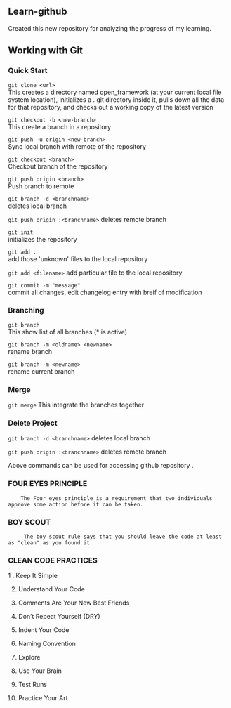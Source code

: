 ## Learn-github

Created this new repository for analyzing the progress  of my learning.


## Working with Git

### Quick Start

``` git clone <url> ```					
     This creates a directory named open_framework (at your current local file system location), initializes a . git directory inside it, pulls down all the data for that repository, and checks out a working copy of the latest version
  
```git checkout -b <new-branch>``` 		
     This create a branch in a repository
  
```git push -u origin <new-branch>``` 	
     Sync local branch with remote of the repository
  
```git checkout <branch>``` 				
    Checkout branch of the repository
  
```git push origin <branch>``` 		
    Push branch to remote

```git branch -d <branchname>```  
    deletes local branch
  
```git push origin :<branchname>```	
   deletes remote branch

```git init```                   
      initializes the repository
      
```git add .```                
     add those 'unknown' files to the local repository
  
```git add <filename>```
     add particular file to the local repository
  
```git commit -m "message"```          
   commit all changes, edit changelog entry with breif of modification 


### Branching 

```git branch```                        
    This show list of all branches (* is active)
    
```git branch -m <oldname> <newname> ```  
   rename branch

```git branch -m <newname> ```          
   rename current branch

### Merge

```git merge```
     This integrate the branches together


### Delete Project

```git branch -d <branchname>``` 
   deletes local branch
  
```git push origin :<branchname>```	
   deletes remote branch
  



 Above commands can be used for accessing github repository .    
 
 ### FOUR EYES PRINCIPLE

        The Four eyes principle is a requirement that two individuals approve some action before it can be taken.
        
 
 ### BOY SCOUT
 
         The boy scout rule says that you should leave the code at least as "clean" as you found it
         
### CLEAN CODE PRACTICES

1 . Keep It Simple

2. Understand Your Code

3. Comments Are Your New Best Friends

4. Don’t Repeat Yourself (DRY)

5. Indent Your Code

6. Naming Convention

7. Explore

8. Use Your Brain

9. Test Runs

10. Practice Your Art


         
        
                
